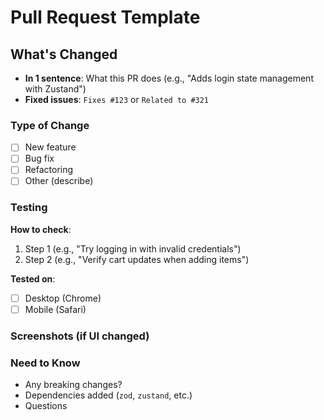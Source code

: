 # Pull Request Template

## What's Changed

- **In 1 sentence**: What this PR does (e.g., "Adds login state management with Zustand")
- **Fixed issues**: `Fixes #123` or `Related to #321`

### Type of Change

- [ ] New feature
- [ ] Bug fix
- [ ] Refactoring
- [ ] Other (describe)

### Testing

**How to check**:

1. Step 1 (e.g., "Try logging in with invalid credentials")
2. Step 2 (e.g., "Verify cart updates when adding items")

**Tested on**:

- [ ] Desktop (Chrome)
- [ ] Mobile (Safari)

### Screenshots (if UI changed)

### Need to Know

- Any breaking changes?
- Dependencies added (`zod`, `zustand`, etc.)
- Questions
